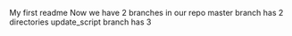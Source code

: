 My first readme
Now we have 2 branches in our repo
master branch has 2 directories
update_script branch has 3
